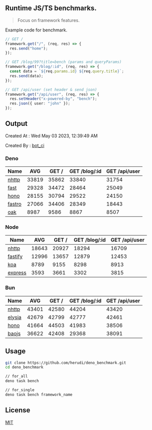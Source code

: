 ## Runtime JS/TS benchmarks.

> Focus on framework features.

Example code for benchmark.
```ts
// GET /
framework.get("/", (req, res) => {
  res.send("home");
});

// GET /blog/99?title=bench (params and queryParams)
framework.get("/blog/:id", (req, res) => {
  const data = `${req.params.id} ${req.query.title}`;
  res.send(data);
});

// GET /api/user (set header & send json)
framework.get("/api/user", (req, res) => {
  res.setHeader("x-powered-by", "bench");
  res.json({ user: "john" });
});
```

## Output
Created At : Wed May 03 2023, 12:39:49 AM

Created By : [bot_ci](https://github.com/herudi/deno_benchmarks/commits?author=github-actions%5Bbot%5D)


### Deno
|Name|AVG|GET /|GET /blog/:id|GET /api/user|
|----|----|----|----|----|
|[nhttp](https://github.com/nhttp/nhttp)|33819|35862|33840|31754|
|[fast](https://github.com/danteissaias/fast)|29328|34472|28464|25049|
|[hono](https://github.com/honojs/hono)|28155|30794|29522|24150|
|[fastro](https://github.com/fastrodev/fastro)|27066|34406|28349|18443|
|[oak](https://github.com/oakserver/oak)|8987|9586|8867|8507|
  


### Node
|Name|AVG|GET /|GET /blog/:id|GET /api/user|
|----|----|----|----|----|
|[nhttp](https://github.com/nhttp/nhttp)|18643|20927|18294|16709|
|[fastify](https://github.com/fastify/fastify)|12996|13657|12879|12453|
|[koa](https://github.com/koajs/koa)|8789|9155|8298|8913|
|[express](https://github.com/expressjs/express)|3593|3661|3302|3815|
  


### Bun
|Name|AVG|GET /|GET /blog/:id|GET /api/user|
|----|----|----|----|----|
|[nhttp](https://github.com/nhttp/nhttp)|43401|42580|44204|43420|
|[elysia](https://github.com/elysiajs/elysia)|42679|42799|42777|42461|
|[hono](https://github.com/honojs/hono)|41664|44503|41983|38506|
|[baojs](https://github.com/mattreid1/baojs)|36622|42408|29368|38091|
  



## Usage

```bash
git clone https://github.com/herudi/deno_benchmark.git
cd deno_benchmark

// for_all
deno task bench

// for_single
deno task bench framework_name
```

## License

[MIT](LICENSE)

